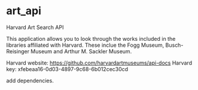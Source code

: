 # art_api
Harvard Art Search API

This application allows you to look through the works included in the libraries affiliated with Harvard. These inclue the Fogg Museum, Busch-Reisinger Museum and Arthur M. Sackler Museum.  




Harvard website: https://github.com/harvardartmuseums/api-docs
Harvard key: xfebeaa16-0d03-4897-9c68-6b012cec30cd


add dependencies.